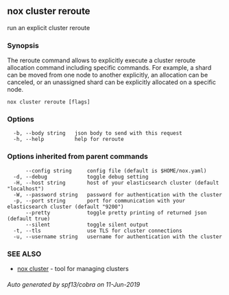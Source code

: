 ## nox cluster reroute

run an explicit cluster reroute

### Synopsis

The reroute command allows to explicitly execute a cluster reroute
allocation command including specific commands. For example, a shard can be
moved from one node to another explicitly, an allocation can be canceled,
or an unassigned shard can be explicitly allocated on a specific node.

```
nox cluster reroute [flags]
```

### Options

```
  -b, --body string   json body to send with this request
  -h, --help          help for reroute
```

### Options inherited from parent commands

```
      --config string     config file (default is $HOME/nox.yaml)
  -d, --debug             toggle debug setting
  -H, --host string       host of your elasticsearch cluster (default "localhost")
  -W, --password string   password for authentication with the cluster
  -p, --port string       port for communication with your elasticsearch cluster (default "9200")
      --pretty            toggle pretty printing of returned json (default true)
      --silent            toggle silent output
  -t, --tls               use TLS for cluster connections
  -u, --username string   username for authentication with the cluster
```

### SEE ALSO

* [nox cluster](nox_cluster.md)	 - tool for managing clusters

###### Auto generated by spf13/cobra on 11-Jun-2019
